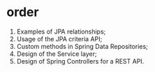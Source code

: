 # order

1. Examples of JPA relationships;
2. Usage of the JPA criteria API;
3. Custom methods in Spring Data Repositories;
4. Design of the Service layer;
5. Design of Spring Controllers for a REST API.  
